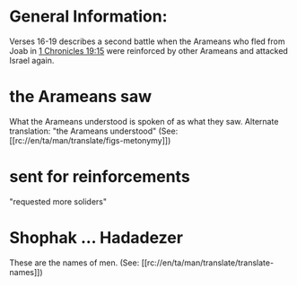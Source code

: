 # General Information:

Verses 16-19 describes a second battle when the Arameans who fled from Joab in [1 Chronicles 19:15](../19/15.md) were reinforced by other Arameans and attacked Israel again.

# the Arameans saw

What the Arameans understood is spoken of as what they saw. Alternate translation: "the Arameans understood" (See: [[rc://en/ta/man/translate/figs-metonymy]])

# sent for reinforcements

"requested more soliders"

# Shophak ... Hadadezer

These are the names of men. (See: [[rc://en/ta/man/translate/translate-names]])

